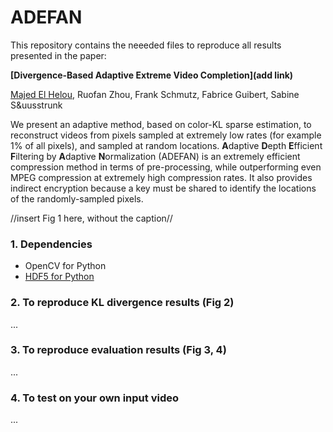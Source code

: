 # ADEFAN

This repository contains the neeeded files to reproduce all results presented in the paper:

**[Divergence-Based Adaptive Extreme Video Completion](add link)**

[Majed El Helou](http://majedelhelou.github.io), Ruofan Zhou, Frank Schmutz, Fabrice Guibert, Sabine S&uusstrunk


We present an adaptive method, based on color-KL sparse estimation, to reconstruct videos from pixels sampled at extremely low rates (for example 1% of all pixels), and sampled at random locations. **A**daptive **D**epth **E**fficient **F**iltering by **A**daptive **N**ormalization (ADEFAN) is an extremely efficient compression method in terms of pre-processing, while outperforming even MPEG compression at extremely high compression rates. It also provides indirect encryption because a key must be shared to identify the locations of the randomly-sampled pixels.

//insert Fig 1 here, without the caption//


### 1. Dependencies
* OpenCV for Python
* [HDF5 for Python](http://www.h5py.org/)


### 2. To reproduce KL divergence results (Fig 2)
...


### 3. To reproduce evaluation results (Fig 3, 4)
...


### 4. To test on your own input video
...

